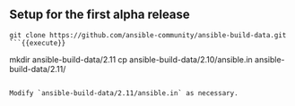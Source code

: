 ## Setup for the first alpha release

```
git clone https://github.com/ansible-community/ansible-build-data.git
```{{execute}}

```
mkdir ansible-build-data/2.11
cp ansible-build-data/2.10/ansible.in ansible-build-data/2.11/
```{{execute}}

Modify `ansible-build-data/2.11/ansible.in` as necessary.
